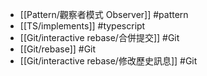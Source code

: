 - [[Pattern/觀察者模式 Observer]] #pattern
- [[TS/implements]] #typescript
- [[Git/interactive rebase/合併提交]] #Git
- [[Git/rebase]] #Git
- [[Git/interactive rebase/修改歷史訊息]] #Git